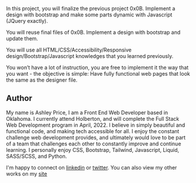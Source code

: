 In this project, you will finalize the previous project 0x0B. Implement a design with bootstrap and make some parts dynamic with Javascript (JQuery exactly).

You will reuse final files of 0x0B. Implement a design with bootstrap and update them.

You will use all HTML/CSS/Accessibility/Responsive design/Bootstrap/Javascript knowledges that you learned previously.

You won’t have a lot of instruction, you are free to implement it the way that you want - the objective is simple: Have fully functional web pages that look the same as the designer file.

## Author
My name is Ashley Price, I am a Front End Web Developer based in Oklahoma. I currently attend Holberton, and will complete the Full Stack Web Development program in April, 2022. I believe in simply beautiful and functional code, and making tech accessible for all. I enjoy the constant challenge web development provides, and ultimately would love to be part of a team that challenges each other to constantly improve and continue learning. I personally enjoy CSS, Bootstrap, Tailwind, Javascript, Liquid, SASS/SCSS, and Python.

I'm happy to connect on [linkedin](https://www.linkedin.com/in/ashleybordenprice/) or [twitter](www.twitter.com/blanketmanatee). You can also view my other works on my [site](www.ashleyprice.tech)